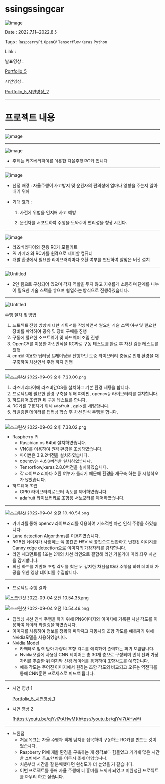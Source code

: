 # ssingssingcar

![image](https://user-images.githubusercontent.com/97435321/190101369-48335e3b-b0b4-4c86-b029-8ba9200d401a.png)



Date : 2022.7.11~2022.8.5

Tags : `RaspberryPi` `OpenCV` `Tensorflow` `Keras` `Python`

Link : 



발표영상 : 

[Portfolio_5](https://youtu.be/etcQFuLz-nA)

시연영상 : 

[Portfolio_5_시연영상_2](https://www.youtube.com/watch?v=qjYvi7tAHwM)

---

# **프로젝트 내용**

---

![image](https://user-images.githubusercontent.com/97435321/190101633-a3ad58c2-86b5-4e71-aef0-3b6b63a22d27.png)

---

![image](https://user-images.githubusercontent.com/97435321/190101760-58976dbf-1705-4fc2-a780-9cbade5d3049.png)

- 주제는 라즈베리파이를 이용한 자율주행 RC카 입니다.

---

![image](https://user-images.githubusercontent.com/97435321/190101817-b5ed46dc-3505-4037-b1f0-b9bf109f22cf.png)

- 선정 배경  : 자율주행이 사고방지 및 운전자의 편의성에 얼마나 영향을 주는지 알아내기 위해
- 기대 효과 :
    
     1.   사전에 위험을 인지해 사고 예방
    
    1. 운전자를 서포트하여 주행을 도와주어 편리성을 향상 시킨다.

---

![image](https://user-images.githubusercontent.com/97435321/190101958-74c7fde2-a34c-4754-b695-632a2e6abc40.png)

- 라즈베리파이와 전용 RC카 모듈키트
- Pi 카메라 와 RC카를 원격으로 제어할 컴퓨터
- 개발 환경에서 필요한 라이브러리마다 호환 여부를 판단하여 알맞은 버전 설치

---

![Untitled](https://s3-us-west-2.amazonaws.com/secure.notion-static.com/30a6a67d-2a0b-4021-81dd-b5684b41cd79/Untitled.png)

- 2인 팀으로 구성되어 있으며 각자 역할을 두지 않고 자유롭게 소통하며 단계를 나누어 필요한 기술 스택을 쌓으며 협업하는 방식으로 진행하였습니다.

---

![Untitled](https://s3-us-west-2.amazonaws.com/secure.notion-static.com/0205fca0-0bac-477f-a4e5-2a4f2a678e4c/Untitled.png)

수행 절차 및 방법

1. 프로젝트 진행 방향에 대한 기획서를 작성하면서 필요한 기술 스택 여부 및 필요한 장비를 파악하여 공유 및 장비 구매를 진행
2. 구동에 필요한 소프트웨어 및 하드웨어 조립 진행
3. OpenCV를 이용한 차선인식을 RC카로 구동 테스트를 완료 후 차선 검출 테스트를 진행
4. cnn을 이용한 딥러닝 트레이닝을 진행하던 도중 라이브러리 충돌로 인해 환경을 재구축하여 차선인식 주행 까지 진행

---

![스크린샷 2022-09-03 오후 7.23.00.png](https://s3-us-west-2.amazonaws.com/secure.notion-static.com/ed98adfe-783e-4c5e-95cd-330cf411ec3d/%E1%84%89%E1%85%B3%E1%84%8F%E1%85%B3%E1%84%85%E1%85%B5%E1%86%AB%E1%84%89%E1%85%A3%E1%86%BA_2022-09-03_%E1%84%8B%E1%85%A9%E1%84%92%E1%85%AE_7.23.00.png)

1. 라즈베리파이에 라즈비안OS를 설치하고 기본 환경 세팅을 합니다.
2. 프로젝트에 필요한 환경 구축을 위해 파이썬, opencv등 라이브러리를 설치합니다.
3. 하드웨어 조립한 뒤 구동 테스트를 합니다.
4. RC카를 구동하기 위해 adafruit , gpio 를 세팅합니다.
5. 라벨링한 데이터를 딥러닝 학습 후 차선 인식 주행을 합니다.

---

![스크린샷 2022-09-03 오후 7.38.02.png](https://s3-us-west-2.amazonaws.com/secure.notion-static.com/f5375924-8216-47e8-9141-adfd2d381c1f/%E1%84%89%E1%85%B3%E1%84%8F%E1%85%B3%E1%84%85%E1%85%B5%E1%86%AB%E1%84%89%E1%85%A3%E1%86%BA_2022-09-03_%E1%84%8B%E1%85%A9%E1%84%92%E1%85%AE_7.38.02.png)

- Raspberry Pi
    - Raspbian os 64bit 설치하였습니다.
    - VNC를 이용하여 원격 환경을 조성하였습니다.
    - 파이썬은 3.9.2버전을 설치하였습니다.
    - opencv는 4.6.0버전을 설치하였습니다.
    - Tensorflow,keras 2.8.0버전을 설치하였습니다.
    - 각 라이브러리마다 호환 여부가 틀리기 때문에 환경을 재구축 하는 등 시행착오가 많았습니다.
- 하드웨어 조립
    - GPIO 라이브러리로 모터 속도를 제어하였습니다.
    - adafruit 라이브러리로 조향용 서보모터를 제어하였습니다.

---

![스크린샷 2022-09-04 오전 10.40.54.png](https://s3-us-west-2.amazonaws.com/secure.notion-static.com/be3d0147-fd6d-44d5-8657-906084664824/%E1%84%89%E1%85%B3%E1%84%8F%E1%85%B3%E1%84%85%E1%85%B5%E1%86%AB%E1%84%89%E1%85%A3%E1%86%BA_2022-09-04_%E1%84%8B%E1%85%A9%E1%84%8C%E1%85%A5%E1%86%AB_10.40.54.png)

- 카메라를 통해 opencv 라이브러리를 이용하여 기초적인 차선 인식 주행을 하였습니다.
- Lane detection Algorithms를 이용하였습니다.
- RGB인 이미지가 사용하는 색 공간은 HSV 색 공간으로 변환하고 변환된 이미지를 Canny edge detectioin으로 이미지의 가장자리를 감지합니다.
- 라인 세그먼트를 1또는 2개의 차선 라인으로 결합해 라인 기울기에 따라 좌우 차선을 감지합니다.
- 최선 좌표를 기반해 조향 각도를 찾은 뒤 감지한 차선을 따라 주행을 하며 데이터 가공을 위한 영상 데이터를 수집합니다.

---

- 프로젝트 수행 결과

![스크린샷 2022-09-04 오전 10.54.35.png](https://s3-us-west-2.amazonaws.com/secure.notion-static.com/964b0508-0017-4a1a-9a73-b0fa2698b175/%E1%84%89%E1%85%B3%E1%84%8F%E1%85%B3%E1%84%85%E1%85%B5%E1%86%AB%E1%84%89%E1%85%A3%E1%86%BA_2022-09-04_%E1%84%8B%E1%85%A9%E1%84%8C%E1%85%A5%E1%86%AB_10.54.35.png)

![스크린샷 2022-09-04 오전 10.54.46.png](https://s3-us-west-2.amazonaws.com/secure.notion-static.com/1bc2aa17-0940-45f6-8b38-da2ff2e3943e/%E1%84%89%E1%85%B3%E1%84%8F%E1%85%B3%E1%84%85%E1%85%B5%E1%86%AB%E1%84%89%E1%85%A3%E1%86%BA_2022-09-04_%E1%84%8B%E1%85%A9%E1%84%8C%E1%85%A5%E1%86%AB_10.54.46.png)

- 딥러닝 차선 인식 주행을 하기 위해 PNG이미지와 이미지에 기록된 차선 각도를 이용하여 데이터 라벨링을 하였습니다.
- 이미지를 사용하여 정보를 정확히 파악하고 자동차의 조향 각도를 예측하기 위해 Nvidia모델을 사용하였습니다.
- Nvidia Model
    - 카메라로 입력 받아 차량의 조향 각도를 예측하여 출력하는 회귀 모델입니다.
    - Nvidia모델에 사용된 CNN 레이어는 총 30개 층으로 구성되며 먼저 선과 가장자리를 추출한 뒤 마지막 신경 레이어를 통과하여 조향각도를 예측합니다.
    - 예측 각도는 주어진 이미지에서 원하는 조향 각도와 비교되고 오류는 역전파를 통해 CNN훈련 프로세스로 피드백 됩니다.

---

- 시연 영상 1
    
    [Portfolio_5_시연영상_1](https://youtube.com/shorts/YQ5VaTC-17k)
    
- 시연 영상 2

    [https://youtu.be/qjYvi7tAHwM](https://youtu.be/qjYvi7tAHwM)

---

- 느낀점
    - 처음 목표는 자율 주행과 객체 탐지를 접목하여 구동하는 RC카를 만드는 것이었습니다.
    - Raspberry Pi에 개발 환경을 구축하는 게 생각보다 힘들었고 거기에 많은 시간을 소비해서 목표한 바를 이루지 못해 아쉽습니다.
    - 처음부터 시간을 잘 분배했다면 완성도가 더 높았을 거 같습니다.
    - 이번 프로젝트를 통해 자율 주행에 더 흥미를 느끼게 되었고 미완성된 프로젝트를 마무리 하고 싶습니다.
